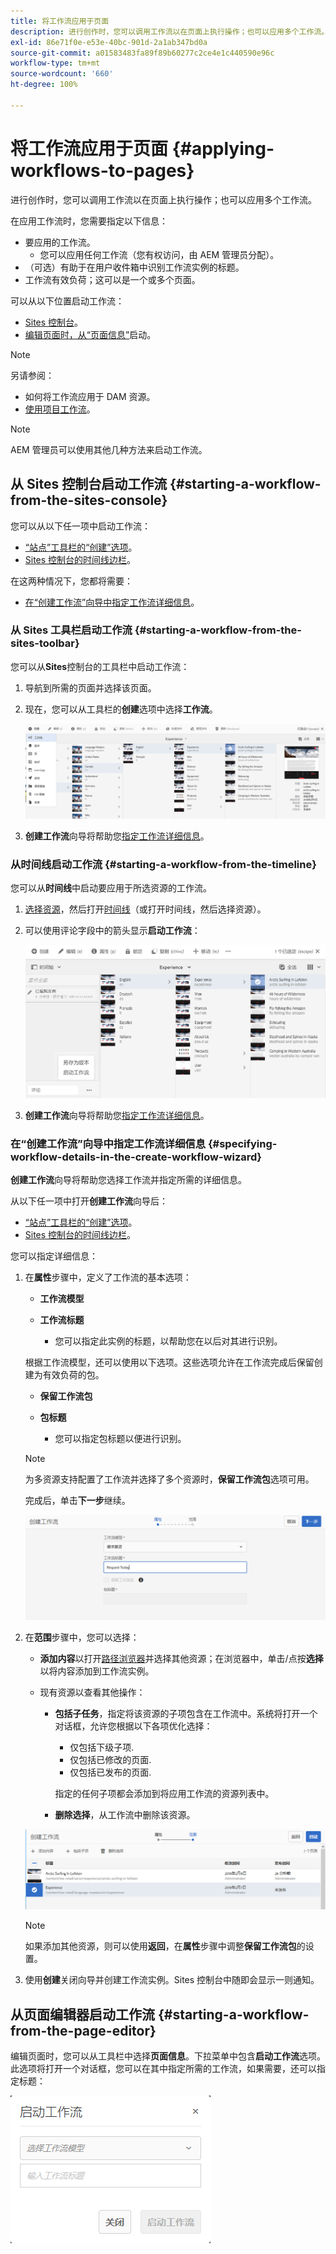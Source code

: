 ```yaml
---
title: 将工作流应用于页面
description: 进行创作时，您可以调用工作流以在页面上执行操作；也可以应用多个工作流。。
exl-id: 86e71f0e-e53e-40bc-901d-2a1ab347bd0a
source-git-commit: a01583483fa89f89b60277c2ce4e1c440590e96c
workflow-type: tm+mt
source-wordcount: '660'
ht-degree: 100%

---
```


# 将工作流应用于页面 {#applying-workflows-to-pages}

进行创作时，您可以调用工作流以在页面上执行操作；也可以应用多个工作流。

在应用工作流时，您需要指定以下信息：

* 要应用的工作流。
   * 您可以应用任何工作流（您有权访问，由 AEM 管理员分配）。
* （可选）有助于在用户收件箱中识别工作流实例的标题。
* 工作流有效负荷；这可以是一个或多个页面。

可以从以下位置启动工作流：

* [Sites 控制台](#starting-a-workflow-from-the-sites-console)。
* [编辑页面时，从“页面信息”](#starting-a-workflow-from-the-page-editor)启动。

>[!NOTE]
>
>另请参阅：
>
>* 如何将工作流应用于 DAM 资源。
>* [使用项目工作流](/help/sites-cloud/authoring/projects/workflows.md)。

<!-- 
>* [How to apply workflows to DAM assets](/help/assets/assets-workflow.md).
>* [Working with Project Workflows](/help/sites-cloud/authoring/projects/workflows.md).
-->

>[!NOTE]
>
>AEM 管理员可以使用其他几种方法来启动工作流。

<!-- 
>AEM administrators can [start workflows using several other methods](/help/sites-administering/workflows-starting.md).
-->

## 从 Sites 控制台启动工作流 {#starting-a-workflow-from-the-sites-console}

您可以从以下任一项中启动工作流：

* [“站点”工具栏的“创建”选项](#starting-a-workflow-from-the-sites-toolbar)。
* [ Sites 控制台的时间线边栏](#starting-a-workflow-from-the-timeline)。

在这两种情况下，您都将需要：

* [在“创建工作流”向导中指定工作流详细信息](#specifying-workflow-details-in-the-create-workflow-wizard)。

### 从 Sites 工具栏启动工作流 {#starting-a-workflow-from-the-sites-toolbar}

您可以从&#x200B;**Sites**&#x200B;控制台的工具栏中启动工作流：

1. 导航到所需的页面并选择该页面。

1. 现在，您可以从工具栏的&#x200B;**创建**&#x200B;选项中选择&#x200B;**工作流**。

   ![从工具栏创建工作流](/help/sites-cloud/authoring/assets/workflows-create-from-toolbar.png)

1. **创建工作流**&#x200B;向导将帮助您[指定工作流详细信息](#specifying-workflow-details-in-the-create-workflow-wizard)。

### 从时间线启动工作流 {#starting-a-workflow-from-the-timeline}

您可以从&#x200B;**时间线**&#x200B;中启动要应用于所选资源的工作流。

1. [选择资源](/help/sites-cloud/authoring/getting-started/basic-handling.md#viewing-and-selecting-resources)，然后打开[时间线](/help/sites-cloud/authoring/getting-started/basic-handling.md#timeline)（或打开时间线，然后选择资源）。
1. 可以使用评论字段中的箭头显示&#x200B;**启动工作流**：

   ![从时间线创建工作流](/help/sites-cloud/authoring/assets/workflows-create-from-timeline.png)

1. **创建工作流**&#x200B;向导将帮助您[指定工作流详细信息](#specifying-workflow-details-in-the-create-workflow-wizard)。

### 在“创建工作流”向导中指定工作流详细信息 {#specifying-workflow-details-in-the-create-workflow-wizard}

**创建工作流**&#x200B;向导将帮助您选择工作流并指定所需的详细信息。

从以下任一项中打开&#x200B;**创建工作流**&#x200B;向导后：

* [“站点”工具栏的“创建”选项](#starting-a-workflow-from-the-sites-toolbar)。
* [Sites 控制台的时间线边栏](#starting-a-workflow-from-the-timeline)。

您可以指定详细信息：

1. 在&#x200B;**属性**&#x200B;步骤中，定义了工作流的基本选项：

   * **工作流模型**
   * **工作流标题**

      * 您可以指定此实例的标题，以帮助您在以后对其进行识别。

   根据工作流模型，还可以使用以下选项。这些选项允许在工作流完成后保留创建为有效负荷的包。

   * **保留工作流包**
   * **包标题**

      * 您可以指定包标题以便进行识别。

   >[!NOTE]
   >
   >为多资源支持配置了工作流并选择了多个资源时，**保留工作流包**&#x200B;选项可用。

   <!--
   >The **Keep workflow package** option is available when the workflow has been configured for [Multi Resource Support](/help/sites-developing/workflows-models.md#configuring-a-workflow-for-multi-resource-support) and multiple resources have been selected.
   -->

   完成后，单击&#x200B;**下一步**&#x200B;继续。

   ![指定工作流属性](/help/sites-cloud/authoring/assets/workflows-properties.png)

1. 在&#x200B;**范围**&#x200B;步骤中，您可以选择：

   * **添加内容**&#x200B;以打开[路径浏览器](/help/sites-cloud/authoring/fundamentals/environment-tools.md#path-browser)并选择其他资源；在浏览器中，单击/点按&#x200B;**选择**&#x200B;以将内容添加到工作流实例。

   * 现有资源以查看其他操作：

      * **包括子任务**，指定将该资源的子项包含在工作流中。系统将打开一个对话框，允许您根据以下各项优化选择：

         * 仅包括下级子项.
         * 仅包括已修改的页面.
         * 仅包括已发布的页面.

        指定的任何子项都会添加到将应用工作流的资源列表中。

      * **删除选择**，从工作流中删除该资源。

   ![定义工作流范围](/help/sites-cloud/authoring/assets/workflows-scope.png)

   >[!NOTE]
   >
   >如果添加其他资源，则可以使用&#x200B;**返回**，在&#x200B;**属性**&#x200B;步骤中调整&#x200B;**保留工作流包**&#x200B;的设置。

1. 使用&#x200B;**创建**&#x200B;关闭向导并创建工作流实例。Sites 控制台中随即会显示一则通知。

## 从页面编辑器启动工作流 {#starting-a-workflow-from-the-page-editor}

编辑页面时，您可以从工具栏中选择&#x200B;**页面信息**。下拉菜单中包含&#x200B;**启动工作流**&#x200B;选项。此选项将打开一个对话框，您可以在其中指定所需的工作流，如果需要，还可以指定标题：

![从页面编辑器启动工作流](/help/sites-cloud/authoring/assets/workflows-create-page-editor.png)
